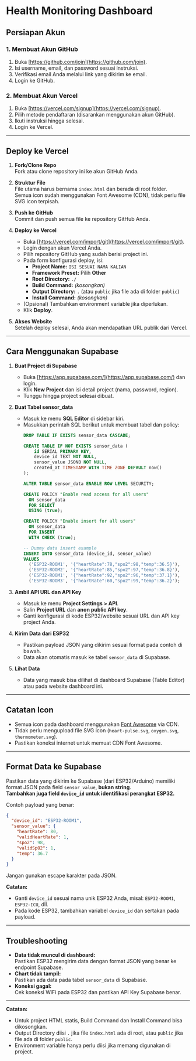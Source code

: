 # Health Monitoring Dashboard

## Persiapan Akun

### 1. Membuat Akun GitHub
1. Buka [https://github.com/join](https://github.com/join).
2. Isi username, email, dan password sesuai instruksi.
3. Verifikasi email Anda melalui link yang dikirim ke email.
4. Login ke GitHub.

### 2. Membuat Akun Vercel
1. Buka [https://vercel.com/signup](https://vercel.com/signup).
2. Pilih metode pendaftaran (disarankan menggunakan akun GitHub).
3. Ikuti instruksi hingga selesai.
4. Login ke Vercel.

---

## Deploy ke Vercel

1. **Fork/Clone Repo**  
   Fork atau clone repository ini ke akun GitHub Anda.

2. **Struktur File**  
   File utama harus bernama `index.html` dan berada di root folder.  
   Semua icon sudah menggunakan Font Awesome (CDN), tidak perlu file SVG icon terpisah.

3. **Push ke GitHub**  
   Commit dan push semua file ke repository GitHub Anda.

4. **Deploy ke Vercel**  
   - Buka [https://vercel.com/import/git](https://vercel.com/import/git).
   - Login dengan akun Vercel Anda.
   - Pilih repository GitHub yang sudah berisi project ini.
   - Pada form konfigurasi deploy, isi:
     - **Project Name:** `ISI SESUAI NAMA KALIAN`
     - **Framework Preset:** Pilih **Other**
     - **Root Directory:** `./`
     - **Build Command:** *(kosongkan)*
     - **Output Directory:** `.` (atau `public` jika file ada di folder `public`)
     - **Install Command:** *(kosongkan)*
   - (Opsional) Tambahkan environment variable jika diperlukan.
   - Klik **Deploy**.

5. **Akses Website**  
   Setelah deploy selesai, Anda akan mendapatkan URL publik dari Vercel.

---

## Cara Menggunakan Supabase

1. **Buat Project di Supabase**  
   - Buka [https://app.supabase.com/](https://app.supabase.com/) dan login.
   - Klik **New Project** dan isi detail project (nama, password, region).
   - Tunggu hingga project selesai dibuat.

2. **Buat Tabel sensor_data**  
   - Masuk ke menu **SQL Editor** di sidebar kiri.
   - Masukkan perintah SQL berikut untuk membuat tabel dan policy:
     ```sql
     DROP TABLE IF EXISTS sensor_data CASCADE;

     CREATE TABLE IF NOT EXISTS sensor_data (
         id SERIAL PRIMARY KEY,
         device_id TEXT NOT NULL,
         sensor_value JSONB NOT NULL,
         created_at TIMESTAMP WITH TIME ZONE DEFAULT now()
     );

     ALTER TABLE sensor_data ENABLE ROW LEVEL SECURITY;

     CREATE POLICY "Enable read access for all users" 
       ON sensor_data 
       FOR SELECT 
       USING (true);

     CREATE POLICY "Enable insert for all users"
       ON sensor_data
       FOR INSERT
       WITH CHECK (true);

     -- Dummy data insert example
     INSERT INTO sensor_data (device_id, sensor_value)
     VALUES
       ('ESP32-ROOM1', '{"heartRate":78,"spo2":98,"temp":36.5}'),
       ('ESP32-ROOM2', '{"heartRate":85,"spo2":97,"temp":36.8}'),
       ('ESP32-ROOM1', '{"heartRate":92,"spo2":96,"temp":37.1}'),
       ('ESP32-ROOM3', '{"heartRate":60,"spo2":99,"temp":36.2}');
     ```

3. **Ambil API URL dan API Key**  
   - Masuk ke menu **Project Settings > API**.
   - Salin **Project URL** dan **anon public API key**.
   - Ganti konfigurasi di kode ESP32/website sesuai URL dan API key project Anda.

4. **Kirim Data dari ESP32**  
   - Pastikan payload JSON yang dikirim sesuai format pada contoh di bawah.
   - Data akan otomatis masuk ke tabel `sensor_data` di Supabase.

5. **Lihat Data**  
   - Data yang masuk bisa dilihat di dashboard Supabase (Table Editor) atau pada website dashboard ini.

---

## Catatan Icon

- Semua icon pada dashboard menggunakan [Font Awesome](https://fontawesome.com/) via CDN.
- Tidak perlu mengupload file SVG icon (`heart-pulse.svg`, `oxygen.svg`, `thermometer.svg`).
- Pastikan koneksi internet untuk memuat CDN Font Awesome.

---

## Format Data ke Supabase

Pastikan data yang dikirim ke Supabase (dari ESP32/Arduino) memiliki format JSON pada field `sensor_value`, **bukan string**.  
**Tambahkan juga field `device_id` untuk identifikasi perangkat ESP32.**

Contoh payload yang benar:
```json
{
  "device_id": "ESP32-ROOM1",
  "sensor_value": {
    "heartRate": 80,
    "validHeartRate": 1,
    "spo2": 98,
    "validSpO2": 1,
    "temp": 36.7
  }
}
```
Jangan gunakan escape karakter pada JSON.

**Catatan:**  
- Ganti `device_id` sesuai nama unik ESP32 Anda, misal: `ESP32-ROOM1`, `ESP32-ICU`, dll.
- Pada kode ESP32, tambahkan variabel `device_id` dan sertakan pada payload.

---

## Troubleshooting

- **Data tidak muncul di dashboard:**  
  Pastikan ESP32 mengirim data dengan format JSON yang benar ke endpoint Supabase.
- **Chart tidak tampil:**  
  Pastikan ada data pada tabel `sensor_data` di Supabase.
- **Koneksi gagal:**  
  Cek koneksi WiFi pada ESP32 dan pastikan API Key Supabase benar.

---

**Catatan:**  
- Untuk project HTML statis, Build Command dan Install Command bisa dikosongkan.
- Output Directory diisi `.` jika file `index.html` ada di root, atau `public` jika file ada di folder `public`.
- Environment variable hanya perlu diisi jika memang digunakan di project.
